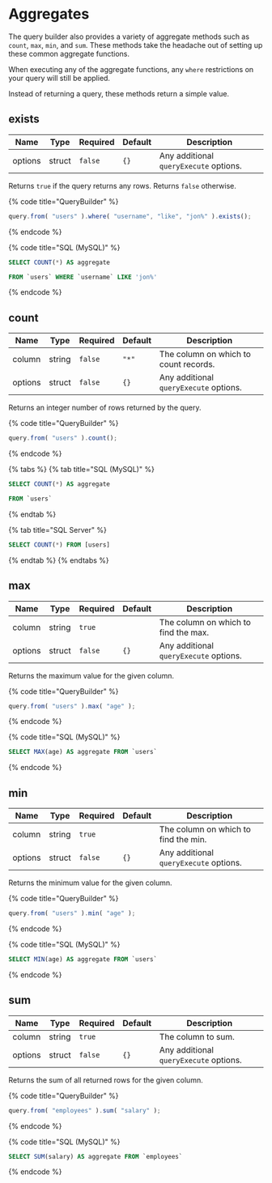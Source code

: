 # Aggregates

The query builder also provides a variety of aggregate methods such as `count`, `max`, `min`, and `sum`. These methods take the headache out of setting up these common aggregate functions.

When executing any of the aggregate functions, any `where` restrictions on your query will still be applied.

Instead of returning a query, these methods return a simple value.

## exists

| Name    | Type   | Required | Default | Description                            |
| ------- | ------ | -------- | ------- | -------------------------------------- |
| options | struct | `false`  | `{}`    | Any additional `queryExecute` options. |

Returns `true` if the query returns any rows.  Returns `false` otherwise.

{% code title="QueryBuilder" %}
```javascript
query.from( "users" ).where( "username", "like", "jon%" ).exists();
```
{% endcode %}

{% code title="SQL (MySQL)" %}
```sql
SELECT COUNT(*) AS aggregate FROM `users` WHERE `username` LIKE 'jon%'
```
{% endcode %}

## count

| Name    | Type   | Required | Default | Description                            |
| ------- | ------ | -------- | ------- | -------------------------------------- |
| column  | string | `false`  | `"*"`   | The column on which to count records.  |
| options | struct | `false`  | `{}`    | Any additional `queryExecute` options. |

Returns an integer number of rows returned by the query.

{% code title="QueryBuilder" %}
```javascript
query.from( "users" ).count();
```
{% endcode %}

{% tabs %}
{% tab title="SQL (MySQL)" %}
```sql
SELECT COUNT(*) AS aggregate FROM `users`
```
{% endtab %}

{% tab title="SQL Server" %}
```sql
SELECT COUNT(*) FROM [users]
```
{% endtab %}
{% endtabs %}

## max

| Name    | Type   | Required | Default | Description                            |
| ------- | ------ | -------- | ------- | -------------------------------------- |
| column  | string | `true`   |         | The column on which to find the max.   |
| options | struct | `false`  | `{}`    | Any additional `queryExecute` options. |

Returns the maximum value for the given column.

{% code title="QueryBuilder" %}
```javascript
query.from( "users" ).max( "age" );
```
{% endcode %}

{% code title="SQL (MySQL)" %}
```sql
SELECT MAX(age) AS aggregate FROM `users`
```
{% endcode %}

## min

| Name    | Type   | Required | Default | Description                            |
| ------- | ------ | -------- | ------- | -------------------------------------- |
| column  | string | `true`   |         | The column on which to find the min.   |
| options | struct | `false`  | `{}`    | Any additional `queryExecute` options. |

Returns the minimum value for the given column.

{% code title="QueryBuilder" %}
```javascript
query.from( "users" ).min( "age" );
```
{% endcode %}

{% code title="SQL (MySQL)" %}
```sql
SELECT MIN(age) AS aggregate FROM `users`
```
{% endcode %}

## sum

| Name    | Type   | Required | Default | Description                            |
| ------- | ------ | -------- | ------- | -------------------------------------- |
| column  | string | `true`   |         | The column to sum.                     |
| options | struct | `false`  | `{}`    | Any additional `queryExecute` options. |

Returns the sum of all returned rows for the given column.

{% code title="QueryBuilder" %}
```javascript
query.from( "employees" ).sum( "salary" );
```
{% endcode %}

{% code title="SQL (MySQL)" %}
```sql
SELECT SUM(salary) AS aggregate FROM `employees`
```
{% endcode %}
